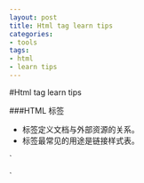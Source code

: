 ```yaml
---
layout: post
title: Html tag learn tips
categories:
- tools
tags:
- html
- learn tips
---
```


#Html tag learn tips

###HTML <link> 标签
- <link> 标签定义文档与外部资源的关系。
- <link> 标签最常见的用途是链接样式表。

`<head>
<link rel="stylesheet" type="text/css" href="theme.css" />
</head>`

###

